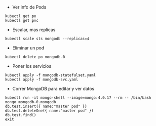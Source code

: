  - Ver info de Pods
```
kubectl get po
kubectl get pvc
```

 - Escalar, mas replicas
 ```
kubectl scale sts mongodb --replicas=4
```

 - Eliminar un pod
 ```
kubectl delete po mongodb-0
 ```

 - Poner los servicios
 ```
kubectl apply -f mongodb-statefulset.yaml
kubectl apply -f mongodb-svc.yaml
```

 - Correr MongoDB para editar y ver datos
 ```
kubectl run -it mongo-shell --image=mongo:4.0.17 --rm -- /bin/bash
mongo mongodb-0.mongodb
db.test.insert({ name:"master pod" })
db.test.deleteOne({ name:"master pod" })
db.test.find()
exit
```